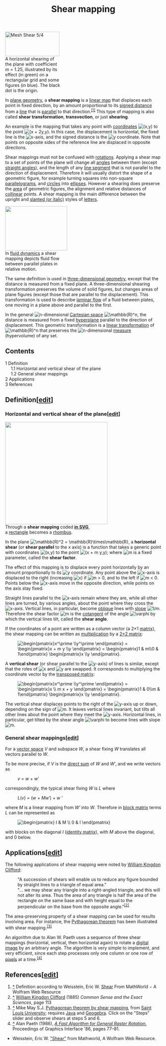 ﻿---
lastrevid: 647494332
pageid: 799405
canonicalurl: http://en.wikipedia.org/wiki/Shear_mapping
title: Shear mapping
editurl: http://en.wikipedia.org/w/index.php?title=Shear_mapping&action=edit
length: 8139
contentmodel: wikitext
pagelanguage: en
touched: 2015-02-17T03:00:30Z
ns: 0
fullurl: http://en.wikipedia.org/wiki/Shear_mapping
---

<div class="thumb tright"><div class="thumbinner" style="width:177px;"><a href="/wiki/File:VerticalShear_m%3D1.25.svg" class="image"><img alt="Mesh Shear 5/4" src="//upload.wikimedia.org/wikipedia/commons/thumb/9/92/VerticalShear_m%3D1.25.svg/175px-VerticalShear_m%3D1.25.svg.png" width="175" height="79" class="thumbimage" srcset="//upload.wikimedia.org/wikipedia/commons/thumb/9/92/VerticalShear_m%3D1.25.svg/263px-VerticalShear_m%3D1.25.svg.png 1.5x, //upload.wikimedia.org/wikipedia/commons/thumb/9/92/VerticalShear_m%3D1.25.svg/350px-VerticalShear_m%3D1.25.svg.png 2x" data-file-width="1225" data-file-height="550" /></a>  <div class="thumbcaption"><div class="magnify"><a href="/wiki/File:VerticalShear_m%3D1.25.svg" class="internal" title="Enlarge"></a></div>A horizontal shearing of the plane with coefficient <i>m</i> = 1.25, illustrated by its effect (in green) on a rectangular grid and some figures (in blue). The black dot is the origin.</div></div></div>
<p>In <a href="/wiki/Plane_geometry" title="Plane geometry" class="mw-redirect">plane geometry</a>, a <b>shear mapping</b> is a <a href="/wiki/Linear_map" title="Linear map">linear map</a> that displaces each point in fixed direction, by an amount proportional to its <a href="/wiki/Signed_distance_function" title="Signed distance function">signed distance</a> from a <a href="/wiki/Straight_line" title="Straight line" class="mw-redirect">line</a> that is <a href="/wiki/Parallel_(geometry)" title="Parallel (geometry)">parallel</a> to that direction.<sup id="cite_ref-1" class="reference"><a href="#cite_note-1"><span>[</span>1<span>]</span></a></sup>  This type of mapping is also called <b>shear transformation</b>, <b>transvection</b>, or just <b>shearing</b>. 
</p><p>An example is the mapping that takes any point with <a href="/wiki/Cartesian_coordinates" title="Cartesian coordinates" class="mw-redirect">coordinates</a> <img class="mwe-math-fallback-image-inline tex" alt="(x,y)" src="//upload.wikimedia.org/math/9/0/c/90cbc22edf225adf8a68974f51227f05.png" /> to the point <img class="mwe-math-fallback-image-inline tex" alt="(x + 2y,y)" src="//upload.wikimedia.org/math/8/1/1/8110bdf9d31f3e15d638b2dc2baba7b9.png" />.  In this case, the displacement is horizontal, the fixed line is the <img class="mwe-math-fallback-image-inline tex" alt="x" src="//upload.wikimedia.org/math/9/d/d/9dd4e461268c8034f5c8564e155c67a6.png" />-axis, and the signed distance is the <img class="mwe-math-fallback-image-inline tex" alt="y" src="//upload.wikimedia.org/math/4/1/5/415290769594460e2e485922904f345d.png" /> coordinate.  Note that points on opposite sides of the reference line are displaced in opposite directions.
</p><p>Shear mappings must not be confused with <a href="/wiki/Rotation_(geometry)" title="Rotation (geometry)" class="mw-redirect">rotations</a>. Applying a shear map to a set of points of the plane will change all <a href="/wiki/Angle" title="Angle">angles</a> between them (except <a href="/wiki/Straight_angle" title="Straight angle" class="mw-redirect">straight angles</a>), and the length of any <a href="/wiki/Line_segment" title="Line segment">line segment</a> that is not parallel to the direction of displacement. Therefore it will usually distort the shape of a geometric figure, for example turning squares into non-square <a href="/wiki/Parallelogram" title="Parallelogram">parallelograms</a>, and <a href="/wiki/Circle" title="Circle">circles</a> into <a href="/wiki/Ellipse" title="Ellipse">ellipses</a>.  However a shearing does preserve the <a href="/wiki/Area" title="Area">area</a> of geometric figures, the alignment and relative distances of <a href="/wiki/Collinear" title="Collinear" class="mw-redirect">collinear</a> points.  A shear mapping is the main difference between the upright and <a href="/wiki/Italic_font" title="Italic font" class="mw-redirect">slanted (or italic)</a> styles of <a href="/wiki/Latin_alphabet" title="Latin alphabet">letters</a>.
</p>
<div class="thumb tright"><div class="thumbinner" style="width:202px;"><a href="/wiki/File:Laminar_shear.svg" class="image"><img alt="" src="//upload.wikimedia.org/wikipedia/commons/thumb/9/93/Laminar_shear.svg/200px-Laminar_shear.svg.png" width="200" height="143" class="thumbimage" srcset="//upload.wikimedia.org/wikipedia/commons/thumb/9/93/Laminar_shear.svg/300px-Laminar_shear.svg.png 1.5x, //upload.wikimedia.org/wikipedia/commons/thumb/9/93/Laminar_shear.svg/400px-Laminar_shear.svg.png 2x" data-file-width="350" data-file-height="250" /></a>  <div class="thumbcaption"><div class="magnify"><a href="/wiki/File:Laminar_shear.svg" class="internal" title="Enlarge"></a></div>In <a href="/wiki/Fluid_dynamics" title="Fluid dynamics">fluid dynamics</a> a shear mapping depicts fluid flow between parallel plates in relative motion.</div></div></div>
<p>The same definition is used in <a href="/wiki/Three-dimensional_geometry" title="Three-dimensional geometry" class="mw-redirect">three-dimensional geometry</a>, except that the distance is measured from a fixed plane.  A three-dimensional shearing transformation preserves the volume of solid figures, but changes areas of plane figures (except those that are parallel to the displacement). 
This transformation is used to describe <a href="/wiki/Laminar_flow" title="Laminar flow">laminar flow</a> of a fluid between plates, one moving in a plane above and parallel to the first. 
</p><p>In the general <img class="mwe-math-fallback-image-inline tex" alt="n" src="//upload.wikimedia.org/math/7/b/8/7b8b965ad4bca0e41ab51de7b31363a1.png" />-dimensional <a href="/wiki/Cartesian_geometry" title="Cartesian geometry" class="mw-redirect">Cartesian space</a> <img class="mwe-math-fallback-image-inline tex" alt="\mathbb{R}^n" src="//upload.wikimedia.org/math/3/0/c/30c28f76ef7517dbd19df4d4c683dbe6.png" />, the distance is measured from a fixed <a href="/wiki/Hyperplane" title="Hyperplane">hyperplane</a> parallel to the direction of displacement.  This geometric transformation is a <a href="/wiki/Linear_transformation" title="Linear transformation" class="mw-redirect">linear transformation</a> of <img class="mwe-math-fallback-image-inline tex" alt="\mathbb{R}^n" src="//upload.wikimedia.org/math/3/0/c/30c28f76ef7517dbd19df4d4c683dbe6.png" /> that preserves the <img class="mwe-math-fallback-image-inline tex" alt="n" src="//upload.wikimedia.org/math/7/b/8/7b8b965ad4bca0e41ab51de7b31363a1.png" />-dimensional <a href="/wiki/Measure_(mathematics)" title="Measure (mathematics)">measure</a> (hypervolume) of any set. 
</p>
<div id="toc" class="toc"><div id="toctitle"><h2>Contents</h2></div>
<ul>
<li class="toclevel-1 tocsection-1"><a href="#Definition"><span class="tocnumber">1</span> <span class="toctext">Definition</span></a>
<ul>
<li class="toclevel-2 tocsection-2"><a href="#Horizontal_and_vertical_shear_of_the_plane"><span class="tocnumber">1.1</span> <span class="toctext">Horizontal and vertical shear of the plane</span></a></li>
<li class="toclevel-2 tocsection-3"><a href="#General_shear_mappings"><span class="tocnumber">1.2</span> <span class="toctext">General shear mappings</span></a></li>
</ul>
</li>
<li class="toclevel-1 tocsection-4"><a href="#Applications"><span class="tocnumber">2</span> <span class="toctext">Applications</span></a></li>
<li class="toclevel-1 tocsection-5"><a href="#References"><span class="tocnumber">3</span> <span class="toctext">References</span></a></li>
</ul>
</div>

<h2><span class="mw-headline" id="Definition">Definition</span><span class="mw-editsection"><span class="mw-editsection-bracket">[</span><a href="/w/index.php?title=Shear_mapping&amp;action=edit&amp;section=1" title="Edit section: Definition">edit</a><span class="mw-editsection-bracket">]</span></span></h2>
<h3><span class="mw-headline" id="Horizontal_and_vertical_shear_of_the_plane">Horizontal and vertical shear of the plane</span><span class="mw-editsection"><span class="mw-editsection-bracket">[</span><a href="/w/index.php?title=Shear_mapping&amp;action=edit&amp;section=2" title="Edit section: Horizontal and vertical shear of the plane">edit</a><span class="mw-editsection-bracket">]</span></span></h3>
<div class="thumb tright"><div class="thumbinner" style="width:332px;"><a href="/wiki/File:Academ_Study_about_a_periodic_tiling_by_regular_polygons.svg" class="image"><img alt="" src="//upload.wikimedia.org/wikipedia/commons/thumb/f/f1/Academ_Study_about_a_periodic_tiling_by_regular_polygons.svg/330px-Academ_Study_about_a_periodic_tiling_by_regular_polygons.svg.png" width="330" height="330" class="thumbimage" srcset="//upload.wikimedia.org/wikipedia/commons/thumb/f/f1/Academ_Study_about_a_periodic_tiling_by_regular_polygons.svg/495px-Academ_Study_about_a_periodic_tiling_by_regular_polygons.svg.png 1.5x, //upload.wikimedia.org/wikipedia/commons/thumb/f/f1/Academ_Study_about_a_periodic_tiling_by_regular_polygons.svg/660px-Academ_Study_about_a_periodic_tiling_by_regular_polygons.svg.png 2x" data-file-width="750" data-file-height="750" /></a>  <div class="thumbcaption"><div class="magnify"><a href="/wiki/File:Academ_Study_about_a_periodic_tiling_by_regular_polygons.svg" class="internal" title="Enlarge"></a></div>Through a <b>shear mapping</b> coded <b><a href="/wiki/Scalable_Vector_Graphics" title="Scalable Vector Graphics">in&#160;SVG</a></b>,<br/>a <a href="/wiki/Rectangle" title="Rectangle">rectangle</a> becomes a <a href="/wiki/Rhombus" title="Rhombus">rhombus</a>.</div></div></div>
<p>In the plane <img class="mwe-math-fallback-image-inline tex" alt="\mathbb{R}^2 = \mathbb{R}\times\mathbb{R}" src="//upload.wikimedia.org/math/2/8/5/285119f097536d106fc1681e62616dc7.png" />, a <b>horizontal shear</b> (or <b>shear parallel</b> to the <i>x</i> axis) is a function that takes a generic point with coordinates <img class="mwe-math-fallback-image-inline tex" alt="(x,y)" src="//upload.wikimedia.org/math/9/0/c/90cbc22edf225adf8a68974f51227f05.png" /> to the point <img class="mwe-math-fallback-image-inline tex" alt="(x + m y,y)" src="//upload.wikimedia.org/math/b/0/e/b0e6190515455f6ab546dfaecd74b539.png" />; where <img class="mwe-math-fallback-image-inline tex" alt="m" src="//upload.wikimedia.org/math/6/f/8/6f8f57715090da2632453988d9a1501b.png" /> is a fixed parameter, called the <b>shear factor</b>.
</p><p>The effect of this mapping is to displace every point horizontally by an amount proportionally to its <img class="mwe-math-fallback-image-inline tex" alt="y" src="//upload.wikimedia.org/math/4/1/5/415290769594460e2e485922904f345d.png" /> coordinate.  Any point above the <img class="mwe-math-fallback-image-inline tex" alt="x" src="//upload.wikimedia.org/math/9/d/d/9dd4e461268c8034f5c8564e155c67a6.png" />-axis is displaced to the right (increasing <img class="mwe-math-fallback-image-inline tex" alt="x" src="//upload.wikimedia.org/math/9/d/d/9dd4e461268c8034f5c8564e155c67a6.png" />) if <img class="mwe-math-fallback-image-inline tex" alt="m &gt; 0" src="//upload.wikimedia.org/math/0/a/0/0a0596a02eb219bd6336b93543a68c06.png" />, and to the left if <img class="mwe-math-fallback-image-inline tex" alt="m &lt; 0" src="//upload.wikimedia.org/math/e/6/3/e6384b0ee3faddc93a135be3e78067ab.png" />. Points below the <img class="mwe-math-fallback-image-inline tex" alt="x" src="//upload.wikimedia.org/math/9/d/d/9dd4e461268c8034f5c8564e155c67a6.png" />-axis move in the opposite direction, while points on the axis  stay fixed.
</p><p>Straight lines parallel to the <img class="mwe-math-fallback-image-inline tex" alt="x" src="//upload.wikimedia.org/math/9/d/d/9dd4e461268c8034f5c8564e155c67a6.png" />-axis remain where they are, while all other lines are turned, by various angles, about the point where they cross the <img class="mwe-math-fallback-image-inline tex" alt="x" src="//upload.wikimedia.org/math/9/d/d/9dd4e461268c8034f5c8564e155c67a6.png" />-axis.  Vertical lines, in particular, become <a href="/wiki/Oblique" title="Oblique" class="mw-disambig">oblique</a> lines with <a href="/wiki/Slope" title="Slope">slope</a> <img class="mwe-math-fallback-image-inline tex" alt="1/m" src="//upload.wikimedia.org/math/6/6/e/66e395e2c81b71fbbe0aa725fd4e8c82.png" />. Therefore the shear factor <img class="mwe-math-fallback-image-inline tex" alt="m" src="//upload.wikimedia.org/math/6/f/8/6f8f57715090da2632453988d9a1501b.png" /> is the <a href="/wiki/Cotangent" title="Cotangent" class="mw-redirect">cotangent</a> of the angle <img class="mwe-math-fallback-image-inline tex" alt="\varphi" src="//upload.wikimedia.org/math/3/5/3/3538eb9c84efdcbd130c4c953781cfdb.png" /> by which the vertical lines tilt, called the <b>shear angle</b>.
</p><p>If the coordinates of a point are written as a column vector (a 2×1 <a href="/wiki/Matrix_(mathematics)" title="Matrix (mathematics)">matrix</a>), the shear mapping can be written as <a href="/wiki/Matrix_product" title="Matrix product" class="mw-redirect">multiplication</a> by a <a href="/wiki/2_%C3%97_2_real_matrices" title="2 × 2 real matrices">2×2 matrix</a>:
</p>
<dl><dd> <img class="mwe-math-fallback-image-inline tex" alt="&#10;  \begin{pmatrix}x^\prime \\y^\prime \end{pmatrix}  =&#10;  \begin{pmatrix}x + m y \\y \end{pmatrix} =&#10;  \begin{pmatrix}1 &amp; m\\0 &amp; 1\end{pmatrix} &#10;    \begin{pmatrix}x \\y \end{pmatrix}.&#10;" src="//upload.wikimedia.org/math/d/3/7/d3759cb5ee1ab7e985a7fbb507f0b672.png" /></dd></dl>
<p>A <b>vertical shear</b> (or shear parallel to the <img class="mwe-math-fallback-image-inline tex" alt="y" src="//upload.wikimedia.org/math/4/1/5/415290769594460e2e485922904f345d.png" />-axis) of lines is similar, except that the roles of <img class="mwe-math-fallback-image-inline tex" alt="x" src="//upload.wikimedia.org/math/9/d/d/9dd4e461268c8034f5c8564e155c67a6.png" /> and <img class="mwe-math-fallback-image-inline tex" alt="y" src="//upload.wikimedia.org/math/4/1/5/415290769594460e2e485922904f345d.png" /> are swapped. It corresponds to multiplying the coordinate vector by the <a href="/wiki/Transpose_of_a_matrix" title="Transpose of a matrix" class="mw-redirect">transposed matrix</a>:
</p>
<dl><dd><img class="mwe-math-fallback-image-inline tex" alt="&#10;  \begin{pmatrix}x^\prime \\y^\prime \end{pmatrix}  = &#10;  \begin{pmatrix}x \\ m x + y \end{pmatrix} = &#10;  \begin{pmatrix}1 &amp; 0\\m &amp; 1\end{pmatrix} &#10;    \begin{pmatrix}x \\y \end{pmatrix}.&#10;" src="//upload.wikimedia.org/math/f/0/3/f032b7031c745f27ddac87201880f26c.png" /></dd></dl>
<p>The vertical shear displaces points to the right of the <img class="mwe-math-fallback-image-inline tex" alt="y" src="//upload.wikimedia.org/math/4/1/5/415290769594460e2e485922904f345d.png" />-axis up or down, depending on the sign of <img class="mwe-math-fallback-image-inline tex" alt="m" src="//upload.wikimedia.org/math/6/f/8/6f8f57715090da2632453988d9a1501b.png" />.  It leaves vertical lines invariant, but tilts all other lines about the point where they meet the <img class="mwe-math-fallback-image-inline tex" alt="y" src="//upload.wikimedia.org/math/4/1/5/415290769594460e2e485922904f345d.png" />-axis.  Horizontal lines, in particular, get tilted by the shear angle <img class="mwe-math-fallback-image-inline tex" alt="\varphi" src="//upload.wikimedia.org/math/3/5/3/3538eb9c84efdcbd130c4c953781cfdb.png" /> to become lines with slope <img class="mwe-math-fallback-image-inline tex" alt="m" src="//upload.wikimedia.org/math/6/f/8/6f8f57715090da2632453988d9a1501b.png" />.
</p>
<h3><span class="mw-headline" id="General_shear_mappings">General shear mappings</span><span class="mw-editsection"><span class="mw-editsection-bracket">[</span><a href="/w/index.php?title=Shear_mapping&amp;action=edit&amp;section=3" title="Edit section: General shear mappings">edit</a><span class="mw-editsection-bracket">]</span></span></h3>
<p>For a <a href="/wiki/Vector_space" title="Vector space">vector space</a> <i>V</i> and subspace <i>W</i>, a shear fixing <i>W</i> translates all vectors parallel to <i>W</i>. 
</p><p>To be more precise, if <i>V</i> is the <a href="/wiki/Direct_sum_of_vector_spaces" title="Direct sum of vector spaces" class="mw-redirect">direct sum</a> of <i>W</i> and <i>W&#8242;</i>, and we write vectors as 
</p>
<dl><dd><i>v</i> = <i>w</i> + <i>w&#8242;</i></dd></dl>
<p>correspondingly, the typical shear fixing <i>W</i> is <i>L</i> where 
</p>
<dl><dd><i>L</i>(<i>v</i>) = (<i>w</i> + <i>Mw&#8242;</i>) + <i>w&#160;&#8242;</i></dd></dl>
<p>where <i>M</i> is a linear mapping from <i>W&#8242;</i> into <i>W</i>. Therefore in <a href="/wiki/Block_matrix" title="Block matrix">block matrix</a> terms <i>L</i> can be represented as
</p>
<dl><dd><img class="mwe-math-fallback-image-inline tex" alt="\begin{pmatrix} I &amp; M \\ 0 &amp; I \end{pmatrix} " src="//upload.wikimedia.org/math/1/1/6/116d25ecff1f7d043cc93bc5a6157a49.png" /></dd></dl>
<p>with blocks on the diagonal <i>I</i> (<a href="/wiki/Identity_matrix" title="Identity matrix">identity matrix</a>), with <i>M</i> above the diagonal, and 0 below.
</p>
<h2><span class="mw-headline" id="Applications">Applications</span><span class="mw-editsection"><span class="mw-editsection-bracket">[</span><a href="/w/index.php?title=Shear_mapping&amp;action=edit&amp;section=4" title="Edit section: Applications">edit</a><span class="mw-editsection-bracket">]</span></span></h2>
<p>The following applications of shear mapping were noted by <a href="/wiki/William_Kingdon_Clifford" title="William Kingdon Clifford">William Kingdon Clifford</a>:
</p>
<dl><dd>"A succession of shears will enable us to reduce any figure bounded by straight lines to a triangle of equal area."</dd>
<dd>"... we may shear any triangle into a right-angled triangle, and this will not alter its area. Thus the area of any triangle is half the area of the rectangle on the same base and with height equal to the perpendicular on the base from the opposite angle."<sup id="cite_ref-2" class="reference"><a href="#cite_note-2"><span>[</span>2<span>]</span></a></sup></dd></dl>
<p>The area-preserving property of a shear mapping can be used for results involving area. For instance, the <a href="/wiki/Pythagorean_theorem" title="Pythagorean theorem">Pythagorean theorem</a> has been illustrated with shear mapping.<sup id="cite_ref-3" class="reference"><a href="#cite_note-3"><span>[</span>3<span>]</span></a></sup>
</p><p>An algorithm due to Alan W. Paeth uses a sequence of three shear mappings (horizontal, vertical, then horizontal again) to rotate a <a href="/wiki/Digital_image" title="Digital image">digital image</a> by an arbitrary angle.  The algorithm is very simple to implement, and very efficient, since each step processes only one column or one row of <a href="/wiki/Pixel" title="Pixel">pixels</a> at a time.<sup id="cite_ref-4" class="reference"><a href="#cite_note-4"><span>[</span>4<span>]</span></a></sup>
</p>
<h2><span class="mw-headline" id="References">References</span><span class="mw-editsection"><span class="mw-editsection-bracket">[</span><a href="/w/index.php?title=Shear_mapping&amp;action=edit&amp;section=5" title="Edit section: References">edit</a><span class="mw-editsection-bracket">]</span></span></h2>
<div class="reflist" style="list-style-type: decimal;">
<ol class="references">
<li id="cite_note-1"><span class="mw-cite-backlink"><b><a href="#cite_ref-1">^</a></b></span> <span class="reference-text">Definition according to Weisstein, Eric W. <a rel="nofollow" class="external text" href="http://mathworld.wolfram.com/Shear.html">Shear</a> From MathWorld − A Wolfram Web Resource</span>
</li>
<li id="cite_note-2"><span class="mw-cite-backlink"><b><a href="#cite_ref-2">^</a></b></span> <span class="reference-text"><a href="/wiki/William_Kingdon_Clifford" title="William Kingdon Clifford">William Kingdon Clifford</a> (1885) <i>Common Sense and the Exact Sciences</i>, page 113</span>
</li>
<li id="cite_note-3"><span class="mw-cite-backlink"><b><a href="#cite_ref-3">^</a></b></span> <span class="reference-text">Mike May S.J. <a rel="nofollow" class="external text" href="http://www.slu.edu/classes/maymk/GeoGebra/Pythagoras.html">Pythagorean theorem by shear mapping</a>, from <a href="/wiki/Saint_Louis_University" title="Saint Louis University">Saint Louis University</a>; requires <a href="/wiki/Java_(programming_language)" title="Java (programming language)">Java</a> and <a href="/wiki/Geogebra" title="Geogebra" class="mw-redirect">Geogebra</a>. Click on the "Steps" slider and observe shears at steps 5 and 6.</span>
</li>
<li id="cite_note-4"><span class="mw-cite-backlink"><b><a href="#cite_ref-4">^</a></b></span> <span class="reference-text">Alan Paeth (1986), <a rel="nofollow" class="external text" href="http://www.cipprs.org/papers/VI/VI1986/pp077-081-Paeth-1986.pdf"><i>A Fast Algorithm for General Raster Rotation</i>.</a> Proceedings of Graphics Interface '86, pages 77–81.</span>
</li>
</ol></div>
<ul><li> Weisstein, Eric W. <a rel="nofollow" class="external text" href="http://mathworld.wolfram.com/Shear.html">"Shear"</a> from Mathworld, A Wolfram Web Resource.</li></ul>
